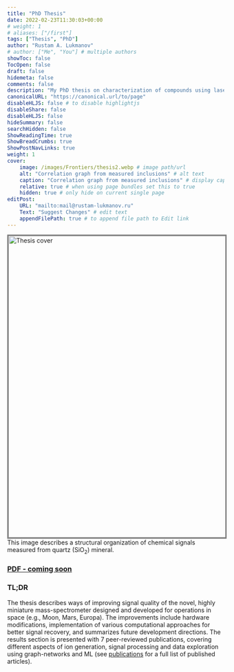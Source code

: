 ```yaml
---
title: "PhD Thesis"
date: 2022-02-23T11:30:03+00:00
# weight: 1
# aliases: ["/first"]
tags: ["Thesis", "PhD"]
author: "Rustam A. Lukmanov"
# author: ["Me", "You"] # multiple authors
showToc: false
TocOpen: false
draft: false
hidemeta: false
comments: false
description: "My PhD thesis on characterization of compounds using laser-based mass-spectrometry"
canonicalURL: "https://canonical.url/to/page"
disableHLJS: false # to disable highlightjs
disableShare: false
disableHLJS: false
hideSummary: false
searchHidden: false
ShowReadingTime: true
ShowBreadCrumbs: true
ShowPostNavLinks: true
weight: 1
cover:
    image: /images/Frontiers/thesis2.webp # image path/url
    alt: "Correlation graph from measured inclusions" # alt text
    caption: "Correlation graph from measured inclusions" # display caption under cover
    relative: true # when using page bundles set this to true
    hidden: true # only hide on current single page
editPost:
    URL: "mailto:mail@rustam-lukmanov.ru"
    Text: "Suggest Changes" # edit text
    appendFilePath: true # to append file path to Edit link
---
```


<a ><img src='/images/Frontiers/thesis2.webp' alt='Thesis cover' width='700'  padding ='50' align='middle' style="border:3px solid grey"></a>
This image describes a structural organization of chemical signals measured from quartz (SiO<sub>2</sub>) mineral.

### [PDF - coming soon](/PDF/frai-04-668163)

### TL;DR

The thesis describes ways of improving signal quality of the novel, highly miniature mass-spectrometer designed and developed for operations in space (e.g., Moon, Mars, Europa). The improvements include hardware
modifications, implementation of various computational approaches for better signal recovery, and summarizes future development directions. The results section is presented with 7 peer-reviewed publications, covering different aspects of ion generation, signal processing and data exploration using graph-networks and ML (see [publications](/publications/) for a full list of published articles).
